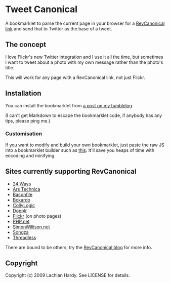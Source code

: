 # Tweet Canonical

A bookmarklet to parse the current page in your browser for a [RevCanonical link](http://revcanonical.wordpress.com/) and send that to Twitter as the base of a tweet.


## The concept

I love Flickr's new Twitter integration and I use it all the time, but sometimes I want to tweet about a photo with my own message rather than the photo's title.

This will work for any page with a RevCanonical link, not just Flickr.


## Installation
You can install the bookmarklet from [a post on my tumblelog](http://lachstock.tumblr.com/post/138909645/tweet-canonical).

(I can't get Markdown to escape the bookmarklet code, if anybody has any tips, please ping me.)

### Customisation
If you want to modify and build your own bookmarklet, just paste the raw JS into a bookmarklet builder such as [this](http://subsimple.com/bookmarklets/jsbuilder.htm). It'll save you heaps of time with encoding and minifying.

## Sites currently supporting RevCanonical
* [24 Ways](http://24ways.org/)
* [Ars Technica](http://arstechnica.com/)
* [Baconfile](http://baconfile.com/)
* [Bokardo](http://bokardo.com/)
* [CollyLogic](http://colly.com/)
* [Dopplr](http://dopplr.com)
* [Flickr](http://flickr.com) (on photo pages)
* [PHP.net](http://php.net/)
* [SimonWillison.net](http://simonwillison.net/)
* [Songza](http://songza.com)
* [Threadless](http://threadless.com)

There are bound to be others, try the [RevCanonical blog](http://revcanonical.wordpress.com/) for more info.

## Copyright
Copyright (c) 2009 Lachlan Hardy. See LICENSE for details.
